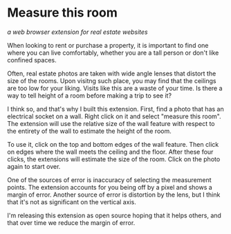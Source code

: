Measure this room
==
*a web browser extension for real estate websites*

When looking to rent or purchase a property, it is important to find one where you can live comfortably, whether you are a tall person or don't like confined spaces.

Often, real estate photos are taken with wide angle lenses that distort the size of the rooms. Upon visitng such place, you may find that the ceilings are too low for your liking. Visits like this are a waste of your time. Is there a way to tell height of a room before making a trip to see it?

I think so, and that's why I built this extension. First, find a photo that has an electrical socket on a wall. Right click on it and select "measure this room". The extension will use the relative size of the wall feature with respect to the entirety of the wall to estimate the height of the room. 

To use it, click on the top and bottom edges of the wall feature. Then click on edges where the wall meets the ceiling and the floor. After these four clicks, the extensions will estimate the size of the room. Click on the photo again to start over.

One of the sources of error is inaccuracy of selecting the measurement points. The extension accounts for you being off by a pixel and shows a margin of error. Another source of error is distortion by the lens, but I think that it's not as significant on the vertical axis. 

I'm releasing this extension as open source hoping that it helps others, and that over time we reduce the margin of error.
